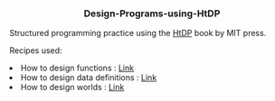 <h3 align="center">Design-Programs-using-HtDP</h3>

Structured programming practice using the <a href="https://htdp.org/">HtDP</a> book by MIT press.

Recipes used:
<li> How to design functions : <a href="https://htdp.org/2018-01-06/Book/part_one.html#%28part._sec~3adesign-func%29">Link</a></li>
<li> How to design data definitions : <a href="https://htdp.org/2019-02-24/part_two.html">Link</a></li>
<li> How to design worlds : <a href="https://htdp.org/2018-01-06/Book/part_one.html#%28part._.D.K._sec~3adesign-world%29">Link</a></li>

